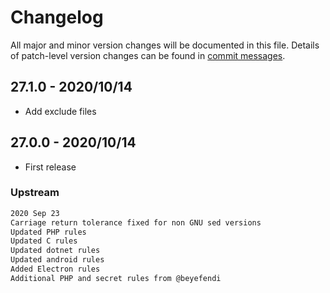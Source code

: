 # Changelog
All major and minor version changes will be documented in this file. Details of
patch-level version changes can be found in [commit messages](../../commits/master).

## 27.1.0 - 2020/10/14
- Add exclude files

## 27.0.0 - 2020/10/14
- First release

### Upstream
```txt
2020 Sep 23
Carriage return tolerance fixed for non GNU sed versions
Updated PHP rules
Updated C rules
Updated dotnet rules
Updated android rules
Added Electron rules
Additional PHP and secret rules from @beyefendi
```
